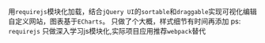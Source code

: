 用`requirejs`模块化加载，结合`jQuery UI`的`sortable`和`draggable`实现可视化编辑自定义网站，图表基于`ECharts`。
只做了个大概，样式细节有时间再添加
ps: `requirejs` 只做深入学习js模块化,实际项目应用推荐`webpack`替代
